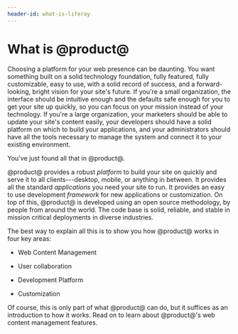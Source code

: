 ```yaml
---
header-id: what-is-liferay
---
```


# What is @product@

Choosing a platform for your web presence can be daunting. You want something
built on a solid technology foundation, fully featured, fully customizable, easy
to use, with a solid record of success, and a forward-looking, bright vision for
your site's future. If you're a small organization, the interface should be
intuitive enough and the defaults safe enough for you to get your site up
quickly, so you can focus on your mission instead of your technology. If you're
a large organization, your marketers should be able to update your site's
content easily, your developers should have a solid platform on which to build
your applications, and your administrators should have all the tools necessary
to manage the system and connect it to your existing environment. 

You've just found all that in @product@. 

@product@ provides a robust *platform* to build your site on quickly and serve
it to all clients---desktop, mobile, or anything in between. It provides all the
standard *applications* you need your site to run. It provides an easy to use
development *framework* for new applications or customization. On top of this,
@product@ is developed using an open source methodology, by people from around
the world. The code base is solid, reliable, and stable in mission critical
deployments in diverse industries. 

The best way to explain all this is to show you how @product@ works in four key
areas: 

- Web Content Management 

- User collaboration

- Development Platform

- Customization

Of course, this is only part of what @product@ can do, but it suffices as an
introduction to how it works. Read on to learn about @product@'s web content
management features. 

